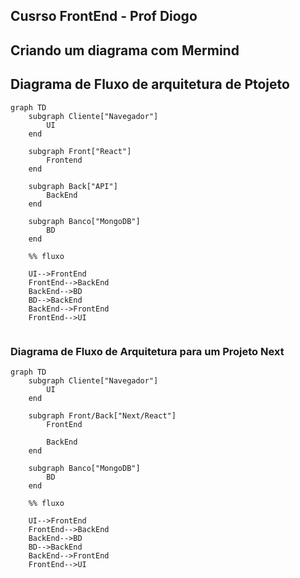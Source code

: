 ## Cusrso FrontEnd - Prof Diogo 

## Criando um diagrama com Mermind

## Diagrama de Fluxo de arquitetura de Ptojeto
```mermaid
graph TD
    subgraph Cliente["Navegador"]
        UI
    end

    subgraph Front["React"]
        Frontend
    end

    subgraph Back["API"]
        BackEnd
    end

    subgraph Banco["MongoDB"]
        BD
    end

    %% fluxo

    UI-->FrontEnd
    FrontEnd-->BackEnd
    BackEnd-->BD
    BD-->BackEnd
    BackEnd-->FrontEnd
    FrontEnd-->UI


```

### Diagrama de Fluxo de Arquitetura para um Projeto Next

```mermaid 
graph TD
    subgraph Cliente["Navegador"]
        UI
    end
    
    subgraph Front/Back["Next/React"]
        FrontEnd
    
        BackEnd
    end
    
    subgraph Banco["MongoDB"]
        BD
    end

    %% fluxo

    UI-->FrontEnd
    FrontEnd-->BackEnd
    BackEnd-->BD
    BD-->BackEnd
    BackEnd-->FrontEnd
    FrontEnd-->UI
    
```